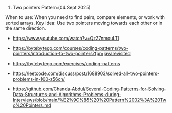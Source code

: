 1. Two pointers Pattern:(04 Sept 2025)
   
  When to use: When you need to find pairs, compare elements, or work with sorted arrays.
  Key Idea: Use two pointers moving towards each other or in the same direction.
  
  - https://www.youtube.com/watch?v=QzZ7nmouLTI

 -  https://bytebytego.com/courses/coding-patterns/two-pointers/introduction-to-two-pointers?fpr=javarevisited

 -  https://bytebytego.com/exercises/coding-patterns
   
 - https://leetcode.com/discuss/post/1688903/solved-all-two-pointers-problems-in-100-z56cn/


 - https://github.com/Chanda-Abdul/Several-Coding-Patterns-for-Solving-Data-Structures-and-Algorithms-Problems-during-Interviews/blob/main/%E2%9C%85%20%20Pattern%2002%3A%20Two%20Pointers.md
